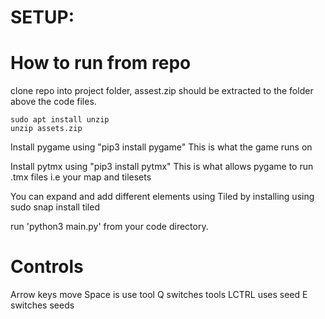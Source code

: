 # SETUP:
# How to run from repo
clone repo into project folder, assest.zip should be extracted 
to the folder above the code files.
```
sudo apt install unzip
unzip assets.zip
```

Install pygame using
"pip3 install pygame" 
This is what the game runs on

Install pytmx using
"pip3 install pytmx"
This is what allows pygame to run .tmx files i.e your map and tilesets

You can expand and add different elements using Tiled by installing using
sudo snap install tiled

run 'python3 main.py' from your code directory.

# Controls
Arrow keys move
Space is use tool
Q switches tools
LCTRL uses seed
E switches seeds
